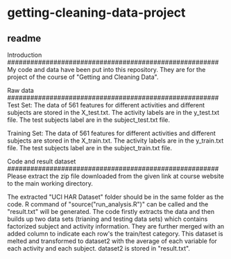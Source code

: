 # getting-cleaning-data-project
## readme

Introduction
#######################################################
My code and data have been put into this repository. They are for the project of the course of "Getting and Cleaning Data".

Raw data
#######################################################
Test Set: 
The data of 561 features for different activities and different subjects are stored in the X_test.txt. 
The activity labels are in the y_test.txt file.
The test subjects label are in the subject_test.txt file.

Training Set: 
The data of 561 features for different activities and different subjects are stored in the X_train.txt. 
The activity labels are in the y_train.txt file.
The test subjects label are in the subject_train.txt file.

Code and result dataset
#######################################################
Please extract the zip file downloaded from the given link at course website to the main working directory.

The extracted "UCI HAR Dataset" folder should be in the same folder as the code. 
R command of "source("run_analysis.R")" can be called and the "result.txt" will be generated. The code firstly extracts the data and then builds up two data sets (trianing and testing data sets) which contains factorized subject and activity information. They are further merged with an added column to indicate each row's the train/test category. This dataset is melted and transformed to dataset2 with the average of each variable for each activity and each subject. dataset2 is stored in "result.txt".